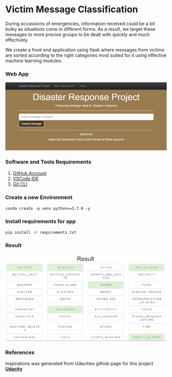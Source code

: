 # Victim Message Classification

<p style=text-align:"justify">During occassions of emergencies, information received could be a bit bulky as situations come in different forms. As a result, we target these messages to more precise groups to be dealt with quickly and much effectively.</p>
<p style=text-align:"justify">We create a front end application using flask where messages from victims are sorted according to the right categories most suited for it using effective machine learning modules.</p>

### Web App
![Front End](https://github.com/CBanafo/disaster_response/blob/main/Capture_1.JPG)

### Software and Tools Requirements

1. [GitHub Account](https://github.com)
2. [VSCode IDE](https://code.visualstudio.com)
3. [Git CLI](https://git-scm.com/book/en/v2/Getting-Started-The-Command-Line)

### Create a new Environment

```
conda create -p venv python==3.7.0 -y
```

### Install requirements for app

```
pip install -r requirements.txt
```

### Result
![Front End](https://github.com/CBanafo/disaster_response/blob/main/Capture_2.JPG)

### References

Inspirations was generated from Udacities github page for this project
<b>[Udacity](https://github.com/udacity)</b>
